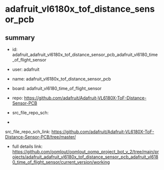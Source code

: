 # adafruit_vl6180x_tof_distance_sensor_pcb
 
## summary 
* id: adafruit_adafruit_vl6180x_tof_distance_sensor_pcb_adafruit_vl6180_time_of_flight_sensor
* user: adafruit
* name: adafruit_vl6180x_tof_distance_sensor_pcb
* board: adafruit_vl6180_time_of_flight_sensor
* repo: https://github.com/adafruit/Adafruit-VL6180X-ToF-Distance-Sensor-PCB



* src_file_repo_sch: 
*
 src_file_repo_sch_link: https://github.com/adafruit/Adafruit-VL6180X-ToF-Distance-Sensor-PCB/tree/master/
* full details link: https://github.com/oomlout/oomlout_oomp_project_bot_v_2/tree/main/projects/adafruit_adafruit_vl6180x_tof_distance_sensor_pcb_adafruit_vl6180_time_of_flight_sensor/current_version/working  






